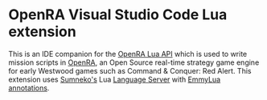 # OpenRA Visual Studio Code Lua extension

This is an IDE companion for the [OpenRA Lua API](https://docs.openra.net/en/latest/release/lua/) which is used to write mission scripts in [OpenRA](https://www.openra.net), an Open Source real-time strategy game engine for early Westwood games such as Command & Conquer: Red Alert. This extension uses [Sumneko's](https://marketplace.visualstudio.com/items?itemName=sumneko.lua) Lua [Language Server](https://microsoft.github.io/language-server-protocol/) with [EmmyLua annotations](https://github.com/sumneko/lua-language-server/wiki/EmmyLua-Annotations).
